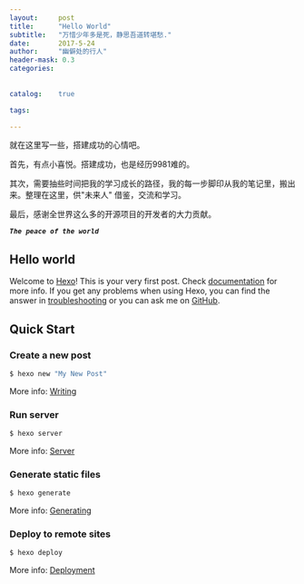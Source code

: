 ```yaml
---
layout:     post
title:      "Hello World"
subtitle:   "万惜少年多是死，静思吾道转堪愁."
date:       2017-5-24
author:     "幽僻处的行人"
header-mask: 0.3
categories:
    
     
catalog:    true

tags:

---
```


就在这里写一些，搭建成功的心情吧。

首先，有点小喜悦。搭建成功，也是经历9981难的。

其次，需要抽些时间把我的学习成长的路径，我的每一步脚印从我的笔记里，搬出来。整理在这里，供"未来人" 借鉴，交流和学习。

最后，感谢全世界这么多的开源项目的开发者的大力贡献。

**_`The peace of the world`_**


## Hello world


Welcome to [Hexo](https://hexo.io/)! This is your very first post. Check [documentation](https://hexo.io/docs/) for more info. If you get any problems when using Hexo, you can find the answer in [troubleshooting](https://hexo.io/docs/troubleshooting.html) or you can ask me on [GitHub](https://github.com/hexojs/hexo/issues).

## Quick Start

### Create a new post

``` bash
$ hexo new "My New Post"
```

More info: [Writing](https://hexo.io/docs/writing.html)

### Run server

``` bash
$ hexo server
```

More info: [Server](https://hexo.io/docs/server.html)

### Generate static files

``` bash
$ hexo generate
```

More info: [Generating](https://hexo.io/docs/generating.html)

### Deploy to remote sites

``` bash
$ hexo deploy
```

More info: [Deployment](https://hexo.io/docs/deployment.html)
